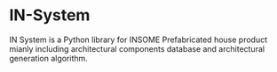 # IN-System
IN System is a Python library for INSOME Prefabricated house product mianly including architectural components database and architectural generation algorithm.
